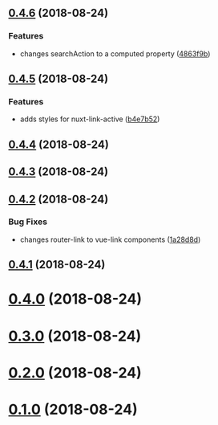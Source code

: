 <a name="0.4.6"></a>
## [0.4.6](https://github.com/fontana-regional-library/feathers-design-system/compare/v0.4.5...v0.4.6) (2018-08-24)


### Features

* changes searchAction to a computed property ([4863f9b](https://github.com/fontana-regional-library/feathers-design-system/commit/4863f9b))



<a name="0.4.5"></a>
## [0.4.5](https://github.com/fontana-regional-library/feathers-design-system/compare/v0.4.4...v0.4.5) (2018-08-24)


### Features

* adds styles for nuxt-link-active ([b4e7b52](https://github.com/fontana-regional-library/feathers-design-system/commit/b4e7b52))



<a name="0.4.4"></a>
## [0.4.4](https://github.com/fontana-regional-library/feathers-design-system/compare/v0.4.3...v0.4.4) (2018-08-24)



<a name="0.4.3"></a>
## [0.4.3](https://github.com/fontana-regional-library/feathers-design-system/compare/v0.4.2...v0.4.3) (2018-08-24)



<a name="0.4.2"></a>
## [0.4.2](https://github.com/fontana-regional-library/feathers-design-system/compare/v0.4.1...v0.4.2) (2018-08-24)


### Bug Fixes

* changes router-link to vue-link components ([1a28d8d](https://github.com/fontana-regional-library/feathers-design-system/commit/1a28d8d))



<a name="0.4.1"></a>
## [0.4.1](https://github.com/fontana-regional-library/feathers-design-system/compare/v0.4.0...v0.4.1) (2018-08-24)



<a name="0.4.0"></a>
# [0.4.0](https://github.com/fontana-regional-library/feathers-design-system/compare/v0.3.0...v0.4.0) (2018-08-24)



<a name="0.3.0"></a>
# [0.3.0](https://github.com/fontana-regional-library/feathers-design-system/compare/v0.2.0...v0.3.0) (2018-08-24)



<a name="0.2.0"></a>
# [0.2.0](https://github.com/fontana-regional-library/feathers-design-system/compare/v0.1.0...v0.2.0) (2018-08-24)

<a name="0.1.0"></a>
# [0.1.0](https://github.com/fontana-regional-library/feathers-design-system/compare/v0.0.13...v0.1.0) (2018-08-24)



